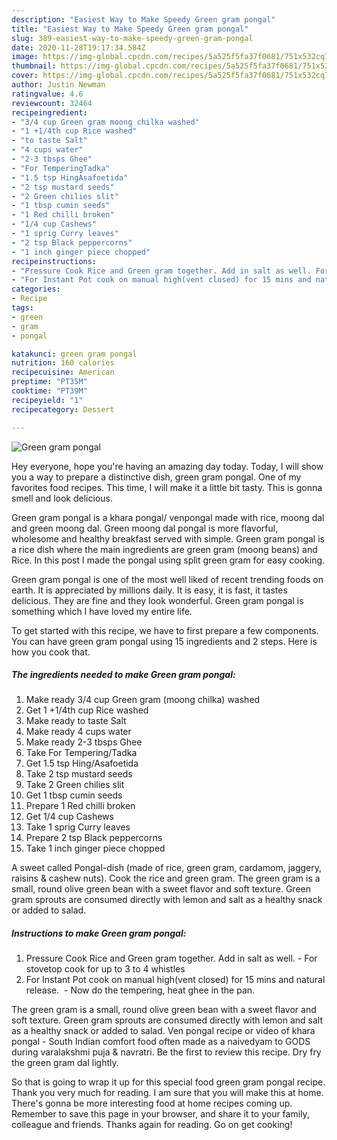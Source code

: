 ```yaml
---
description: "Easiest Way to Make Speedy Green gram pongal"
title: "Easiest Way to Make Speedy Green gram pongal"
slug: 389-easiest-way-to-make-speedy-green-gram-pongal
date: 2020-11-28T19:17:34.584Z
image: https://img-global.cpcdn.com/recipes/5a525f5fa37f0681/751x532cq70/green-gram-pongal-recipe-main-photo.jpg
thumbnail: https://img-global.cpcdn.com/recipes/5a525f5fa37f0681/751x532cq70/green-gram-pongal-recipe-main-photo.jpg
cover: https://img-global.cpcdn.com/recipes/5a525f5fa37f0681/751x532cq70/green-gram-pongal-recipe-main-photo.jpg
author: Justin Newman
ratingvalue: 4.6
reviewcount: 32464
recipeingredient:
- "3/4 cup Green gram moong chilka washed"
- "1 +1/4th cup Rice washed"
- "to taste Salt"
- "4 cups water"
- "2-3 tbsps Ghee"
- "For TemperingTadka"
- "1.5 tsp HingAsafoetida"
- "2 tsp mustard seeds"
- "2 Green chilies slit"
- "1 tbsp cumin seeds"
- "1 Red chilli broken"
- "1/4 cup Cashews"
- "1 sprig Curry leaves"
- "2 tsp Black peppercorns"
- "1 inch ginger piece chopped"
recipeinstructions:
- "Pressure Cook Rice and Green gram together. Add in salt as well. For stovetop cook for up to 3 to 4 whistles"
- "For Instant Pot cook on manual high(vent closed) for 15 mins and natural release.  Now do the tempering, heat ghee in the pan."
categories:
- Recipe
tags:
- green
- gram
- pongal

katakunci: green gram pongal 
nutrition: 160 calories
recipecuisine: American
preptime: "PT35M"
cooktime: "PT39M"
recipeyield: "1"
recipecategory: Dessert

---
```



![Green gram pongal](https://img-global.cpcdn.com/recipes/5a525f5fa37f0681/751x532cq70/green-gram-pongal-recipe-main-photo.jpg)

Hey everyone, hope you're having an amazing day today. Today, I will show you a way to prepare a distinctive dish, green gram pongal. One of my favorites food recipes. This time, I will make it a little bit tasty. This is gonna smell and look delicious.

Green gram pongal is a khara pongal/ venpongal made with rice, moong dal and green moong dal. Green moong dal pongal is more flavorful, wholesome and healthy breakfast served with simple. Green gram pongal is a rice dish where the main ingredients are green gram (moong beans) and Rice. In this post I made the pongal using split green gram for easy cooking.

Green gram pongal is one of the most well liked of recent trending foods on earth. It is appreciated by millions daily. It is easy, it is fast, it tastes delicious. They are fine and they look wonderful. Green gram pongal is something which I have loved my entire life.


To get started with this recipe, we have to first prepare a few components. You can have green gram pongal using 15 ingredients and 2 steps. Here is how you cook that.

<!--inarticleads1-->

##### The ingredients needed to make Green gram pongal:

1. Make ready 3/4 cup Green gram (moong chilka) washed
1. Get 1 +1/4th cup Rice washed
1. Make ready to taste Salt
1. Make ready 4 cups water
1. Make ready 2-3 tbsps Ghee
1. Take For Tempering/Tadka
1. Get 1.5 tsp Hing/Asafoetida
1. Take 2 tsp mustard seeds
1. Take 2 Green chilies slit
1. Get 1 tbsp cumin seeds
1. Prepare 1 Red chilli broken
1. Get 1/4 cup Cashews
1. Take 1 sprig Curry leaves
1. Prepare 2 tsp Black peppercorns
1. Take 1 inch ginger piece chopped


A sweet called Pongal-dish (made of rice, green gram, cardamom, jaggery, raisins &amp; cashew nuts). Cook the rice and green gram. The green gram is a small, round olive green bean with a sweet flavor and soft texture. Green gram sprouts are consumed directly with lemon and salt as a healthy snack or added to salad. 

<!--inarticleads2-->

##### Instructions to make Green gram pongal:

1. Pressure Cook Rice and Green gram together. Add in salt as well. - For stovetop cook for up to 3 to 4 whistles
1. For Instant Pot cook on manual high(vent closed) for 15 mins and natural release.  - Now do the tempering, heat ghee in the pan.


The green gram is a small, round olive green bean with a sweet flavor and soft texture. Green gram sprouts are consumed directly with lemon and salt as a healthy snack or added to salad. Ven pongal recipe or video of khara pongal - South Indian comfort food often made as a naivedyam to GODS during varalakshmi puja &amp; navratri. Be the first to review this recipe. Dry fry the green gram dal lightly. 

So that is going to wrap it up for this special food green gram pongal recipe. Thank you very much for reading. I am sure that you will make this at home. There's gonna be more interesting food at home recipes coming up. Remember to save this page in your browser, and share it to your family, colleague and friends. Thanks again for reading. Go on get cooking!
